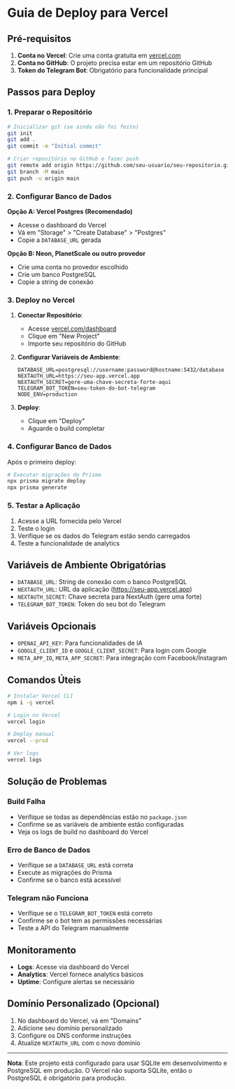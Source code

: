 # Guia de Deploy para Vercel

## Pré-requisitos

1. **Conta no Vercel**: Crie uma conta gratuita em [vercel.com](https://vercel.com)
2. **Conta no GitHub**: O projeto precisa estar em um repositório GitHub
3. **Token do Telegram Bot**: Obrigatório para funcionalidade principal

## Passos para Deploy

### 1. Preparar o Repositório

```bash
# Inicializar git (se ainda não foi feito)
git init
git add .
git commit -m "Initial commit"

# Criar repositório no GitHub e fazer push
git remote add origin https://github.com/seu-usuario/seu-repositorio.git
git branch -M main
git push -u origin main
```

### 2. Configurar Banco de Dados

**Opção A: Vercel Postgres (Recomendado)**
- Acesse o dashboard do Vercel
- Vá em "Storage" > "Create Database" > "Postgres"
- Copie a `DATABASE_URL` gerada

**Opção B: Neon, PlanetScale ou outro provedor**
- Crie uma conta no provedor escolhido
- Crie um banco PostgreSQL
- Copie a string de conexão

### 3. Deploy no Vercel

1. **Conectar Repositório**:
   - Acesse [vercel.com/dashboard](https://vercel.com/dashboard)
   - Clique em "New Project"
   - Importe seu repositório do GitHub

2. **Configurar Variáveis de Ambiente**:
   ```
   DATABASE_URL=postgresql://username:password@hostname:5432/database
   NEXTAUTH_URL=https://seu-app.vercel.app
   NEXTAUTH_SECRET=gere-uma-chave-secreta-forte-aqui
   TELEGRAM_BOT_TOKEN=seu-token-do-bot-telegram
   NODE_ENV=production
   ```

3. **Deploy**:
   - Clique em "Deploy"
   - Aguarde o build completar

### 4. Configurar Banco de Dados

Após o primeiro deploy:

```bash
# Executar migrações do Prisma
npx prisma migrate deploy
npx prisma generate
```

### 5. Testar a Aplicação

1. Acesse a URL fornecida pelo Vercel
2. Teste o login
3. Verifique se os dados do Telegram estão sendo carregados
4. Teste a funcionalidade de analytics

## Variáveis de Ambiente Obrigatórias

- `DATABASE_URL`: String de conexão com o banco PostgreSQL
- `NEXTAUTH_URL`: URL da aplicação (https://seu-app.vercel.app)
- `NEXTAUTH_SECRET`: Chave secreta para NextAuth (gere uma forte)
- `TELEGRAM_BOT_TOKEN`: Token do seu bot do Telegram

## Variáveis Opcionais

- `OPENAI_API_KEY`: Para funcionalidades de IA
- `GOOGLE_CLIENT_ID` e `GOOGLE_CLIENT_SECRET`: Para login com Google
- `META_APP_ID`, `META_APP_SECRET`: Para integração com Facebook/Instagram

## Comandos Úteis

```bash
# Instalar Vercel CLI
npm i -g vercel

# Login no Vercel
vercel login

# Deploy manual
vercel --prod

# Ver logs
vercel logs
```

## Solução de Problemas

### Build Falha
- Verifique se todas as dependências estão no `package.json`
- Confirme se as variáveis de ambiente estão configuradas
- Veja os logs de build no dashboard do Vercel

### Erro de Banco de Dados
- Verifique se a `DATABASE_URL` está correta
- Execute as migrações do Prisma
- Confirme se o banco está acessível

### Telegram não Funciona
- Verifique se o `TELEGRAM_BOT_TOKEN` está correto
- Confirme se o bot tem as permissões necessárias
- Teste a API do Telegram manualmente

## Monitoramento

- **Logs**: Acesse via dashboard do Vercel
- **Analytics**: Vercel fornece analytics básicos
- **Uptime**: Configure alertas se necessário

## Domínio Personalizado (Opcional)

1. No dashboard do Vercel, vá em "Domains"
2. Adicione seu domínio personalizado
3. Configure os DNS conforme instruções
4. Atualize `NEXTAUTH_URL` com o novo domínio

---

**Nota**: Este projeto está configurado para usar SQLite em desenvolvimento e PostgreSQL em produção. O Vercel não suporta SQLite, então o PostgreSQL é obrigatório para produção.